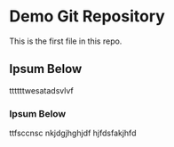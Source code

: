 # Demo Git Repository

This is the first file in this repo.

## Ipsum Below

ttttttwesatadsvlvf

### Ipsum Below
ttfsccnsc
nkjdgjhghjdf
hjfdsfakjhfd